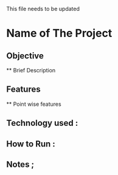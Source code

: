 This file needs to be updated

# Name of The Project

## Objective
** Brief Description

## Features
** Point wise features

## Technology used :

## How to Run :

## Notes ;
